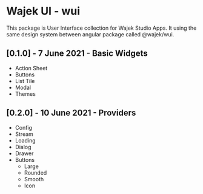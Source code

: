 # Wajek UI - wui

This package is User Interface collection for Wajek Studio Apps. It using the same design system between angular package called @wajek/wui.

## [0.1.0] - 7 June 2021 - Basic Widgets

- Action Sheet
- Buttons
- List Tile
- Modal
- Themes

## [0.2.0] - 10 June 2021 - Providers

- Config
- Stream
- Loading
- Dialog
- Drawer
- Buttons
    - Large
    - Rounded
    - Smooth
    - Icon